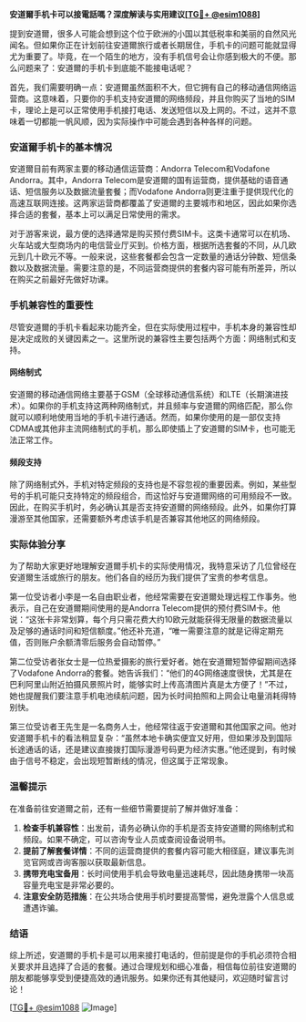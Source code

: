 **安道爾手机卡可以接電話嗎？深度解读与实用建议[[TG💪+ @esim1088](https://t.me/s/esim1088)]**

提到安道爾，很多人可能会想到这个位于欧洲的小国以其低税率和美丽的自然风光闻名。但如果你正在计划前往安道爾旅行或者长期居住，手机卡的问题可能就显得尤为重要了。毕竟，在一个陌生的地方，没有手机信号会让你感到极大的不便。那么问题来了：安道爾的手机卡到底能不能接电话呢？

首先，我们需要明确一点：安道爾虽然面积不大，但它拥有自己的移动通信网络运营商。这意味着，只要你的手机支持安道爾的网络频段，并且你购买了当地的SIM卡，理论上是可以正常使用手机接打电话、发送短信以及上网的。不过，这并不意味着一切都能一帆风顺，因为实际操作中可能会遇到各种各样的问题。

### 安道爾手机卡的基本情况

安道爾目前有两家主要的移动通信运营商：Andorra Telecom和Vodafone Andorra。其中，Andorra Telecom是安道爾的国有运营商，提供基础的语音通话、短信服务以及数据流量套餐；而Vodafone Andorra则更注重于提供现代化的高速互联网连接。这两家运营商都覆盖了安道爾的主要城市和地区，因此如果你选择合适的套餐，基本上可以满足日常使用的需求。

对于游客来说，最方便的选择通常是购买预付费SIM卡。这类卡通常可以在机场、火车站或大型商场内的电信营业厅买到。价格方面，根据所选套餐的不同，从几欧元到几十欧元不等。一般来说，这些套餐都会包含一定数量的通话分钟数、短信条数以及数据流量。需要注意的是，不同运营商提供的套餐内容可能有所差异，所以在购买之前最好先做好功课。

### 手机兼容性的重要性

尽管安道爾的手机卡看起来功能齐全，但在实际使用过程中，手机本身的兼容性却是决定成败的关键因素之一。这里所说的兼容性主要包括两个方面：网络制式和支持。

#### 网络制式

安道爾的移动通信网络主要基于GSM（全球移动通信系统）和LTE（长期演进技术）。如果你的手机支持这两种网络制式，并且频率与安道爾的网络匹配，那么你就可以顺利地使用当地的手机卡进行通话。然而，如果你使用的是一部仅支持CDMA或其他非主流网络制式的手机，那么即使插上了安道爾的SIM卡，也可能无法正常工作。

#### 频段支持

除了网络制式外，手机对特定频段的支持也是不容忽视的重要因素。例如，某些型号的手机可能只支持特定的频段组合，而这恰好与安道爾网络的可用频段不一致。因此，在购买手机时，务必确认其是否支持安道爾的网络频段。此外，如果你打算漫游至其他国家，还需要额外考虑该手机是否兼容其他地区的网络频段。

### 实际体验分享

为了帮助大家更好地理解安道爾手机卡的实际使用情况，我特意采访了几位曾经在安道爾生活或旅行的朋友。他们各自的经历为我们提供了宝贵的参考信息。

第一位受访者小李是一名自由职业者，他经常需要在安道爾处理远程工作事务。他表示，自己在安道爾期间使用的是Andorra Telecom提供的预付费SIM卡。他说：“这张卡非常划算，每个月只需花费大约10欧元就能获得无限量的数据流量以及足够的通话时间和短信额度。”他还补充道，“唯一需要注意的就是记得定期充值，否则账户余额清零后服务会自动暂停。”

第二位受访者张女士是一位热爱摄影的旅行爱好者。她在安道爾短暂停留期间选择了Vodafone Andorra的套餐。她告诉我们：“他们的4G网络速度很快，尤其是在巴利阿里山附近拍摄风景照片时，能够实时上传高清图片真是太方便了！”不过，她也提醒我们要注意手机电池续航问题，因为长时间拍照和上网会让电量消耗得特别快。

第三位受访者王先生是一名商务人士，他经常往返于安道爾和其他国家之间。他对安道爾手机卡的看法稍显复杂：“虽然本地卡确实便宜又好用，但如果涉及到国际长途通话的话，还是建议直接拨打国际漫游号码更为经济实惠。”他还提到，有时候由于信号不稳定，会出现短暂断线的情况，但这属于正常现象。

### 温馨提示

在准备前往安道爾之前，还有一些细节需要提前了解并做好准备：

1. **检查手机兼容性**：出发前，请务必确认你的手机是否支持安道爾的网络制式和频段。如果不确定，可以咨询专业人员或查阅设备说明书。
2. **提前了解套餐详情**：不同的运营商提供的套餐内容可能大相径庭，建议事先浏览官网或咨询客服以获取最新信息。
3. **携带充电宝备用**：长时间使用手机会导致电量迅速耗尽，因此随身携带一块高容量充电宝是非常必要的。
4. **注意安全防范措施**：在公共场合使用手机时要提高警惕，避免泄露个人信息或遭遇诈骗。

### 结语

综上所述，安道爾的手机卡是可以用来接打电话的，但前提是你的手机必须符合相关要求并且选择了合适的套餐。通过合理规划和细心准备，相信每位前往安道爾的朋友都能够享受到便捷高效的通讯服务。如果你还有其他疑问，欢迎随时留言讨论！

[[TG💪+ @esim1088](https://t.me/s/esim1088) ![Image](https://i.postimg.cc/4NQfJmqS/Snipaste-2025-05-13-00-14-12.png)]